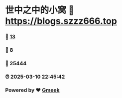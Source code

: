 # 世中之中的小窝 :link: https://blogs.szzz666.top 
### :page_facing_up: [13](https://blogs.szzz666.top/tag.html) 
### :speech_balloon: 8 
### :hibiscus: 25444 
### :alarm_clock: 2025-03-10 22:45:42 
### Powered by :heart: [Gmeek](https://github.com/Meekdai/Gmeek)
